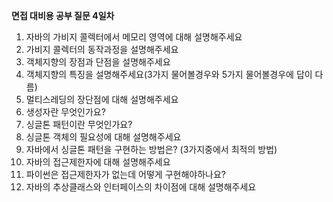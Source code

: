 **면접 대비용 공부 질문 4일차**
1. 자바의 가비지 콜렉터에서 메모리 영역에 대해 설명해주세요
2. 가비지 콜렉터의 동작과정을 설명해주세요
3. 객체지향의 장점과 단점을 설명해주세요
4. 객체지향의 특징을 설명해주세요(3가지 물어볼경우와 5가지 물어볼경우에 답이 다름)
5. 멀티스레딩의 장단점에 대해 설명해주세요
6. 생성자란 무엇인가요?
7. 싱글톤 패턴이란 무엇인가요?
8. 싱글톤 객체의 필요성에 대해 설명해주세요
9. 자바에서 싱글톤 패턴을 구현하는 방법은? (3가지중에서 최적의 방법)
10. 자바의 접근제한자에 대해 설명해주세요
11. 파이썬은 접근제한자가 없는데 어떻게 구현해야하나요?
12. 자바의 추상클래스와 인터페이스의 차이점에 대해 설명해주세요
